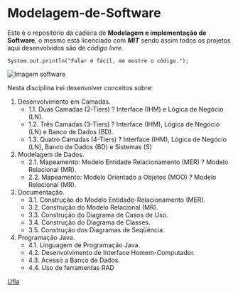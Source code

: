 # Modelagem-de-Software

Este é o repositório da cadeira de **Modelagem e implementação de Software**, o mesmo está licenciado com ***MIT*** sendo assim todos os projetos aqui desenvolvidos são de *código livre*.

`System.out.println("Falar é fácil, me mostre o código.");`

![Imagem software](https://images.pexels.com/photos/546819/pexels-photo-546819.jpeg?auto=compress&cs=tinysrgb&w=1260&h=750&dpr=1)

Nesta disciplina irei desenvolver conceitos sobre:
1. Desenvolvimento em Camadas.
    - 1.1. Duas Camadas (2-Tiers) ? Interface (IHM) e Lógica de Negócio (LN).
    - 1.2. Três Camadas (3-Tiers) ? Interface (IHM), Lógica de Negócio (LN) e Banco de Dados (BD).
    - 1.3. Quatro Camadas (4-Tiers) ? Interface (IHM), Lógica de Negócio (LN), Banco de Dados (BD) e Sistemas (S)
2. Modelagem de Dados.
    - 2.1. Mapeamento: Modelo Entidade Relacionamento (MER) ? Modelo Relacional (MR).
    - 2.2. Mapeamento: Modelo Orientado a Objetos (MOO) ? Modelo Relacional (MR).
3. Documentação.
    - 3.1. Construção do Modelo Entidade-Relacionamento (MER).
    - 3.2. Construção do Modelo Relacional (MR).
    - 3.3. Construção do Diagrama de Casos de Uso.
    - 3.4. Construção do Diagrama de Classes.
    - 3.5. Construção dos Diagramas de Seqüência.
4. Programação Java.
    - 4.1. Linguagem de Programação Java.
    - 4.2. Desenvolvimento de Interface Homem-Computador.
    - 4.3. Acesso a Banco de Dados.
    - 4.4. Uso de ferramentas RAD

[Ufla](https://ufla.br/)
